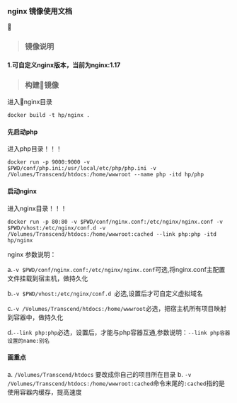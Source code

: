 ### nginx 镜像使用文档


> ### 镜像说明

 #### 1.可自定义nginx版本，当前为nginx:1.17


> ### 构建镜像
进入nginx目录
```
docker build -t hp/nginx .
```

#### 先启动php
进入php目录！！！
```
docker run -p 9000:9000 -v $PWD/conf/php.ini:/usr/local/etc/php/php.ini -v /Volumes/Transcend/htdocs:/home/wwwroot --name php -itd hp/php
```

#### 启动nginx
进入nginx目录！！！
```
docker run -p 80:80 -v $PWD/conf/nginx.conf:/etc/nginx/nginx.conf -v $PWD/vhost:/etc/nginx/conf.d -v /Volumes/Transcend/htdocs:/home/wwwroot:cached --link php:php -itd  hp/nginx
```
nginx 参数说明：

a.`-v $PWD/conf/nginx.conf:/etc/nginx/nginx.conf`可选,将nginx.conf主配置文件挂载到宿主机，做持久化

b.`-v $PWD/vhost:/etc/nginx/conf.d `必选,设置后才可自定义虚拟域名

c.`-v /Volumes/Transcend/htdocs:/home/wwwroot`必选，把宿主机所有项目映射到容器中，做持久化

d.`--link php:php`必选，设置后，才能与php容器互通,参数说明：`--link php容器设置的name:别名`



#### 画重点

a. `/Volumes/Transcend/htdocs` 要改成你自己的项目所在目录
b. `-v /Volumes/Transcend/htdocs:/home/wwwroot:cached`命令末尾的`:cached`指的是使用容器内缓存，提高速度
